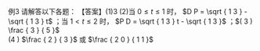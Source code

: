 例3 请解答以下各题： 【答案】(1)3
(2)当 $0 { \le } t { \le } 1$ 时， $D P = \sqrt { 1 3 } - \sqrt { 1 3 } t$ ；当 $1 < t \leq 2$ 时， $P D = \sqrt { 1 3 } t - \sqrt { 1 3 }$ ；$( 3 ) \frac { 3 } { 5 }$   
(4 ) $\frac { 2 } { 3 }$ 或 $\frac { 2 0 } { 1 1 }$
